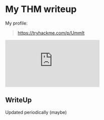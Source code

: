 # My THM writeup

My profile:

> https://tryhackme.com/p/UmmIt

<iframe src="https://tryhackme.com/api/v2/badges/public-profile?userPublicId=4206391" style='border:none;'></iframe>

## WriteUp

Updated periodically (maybe)